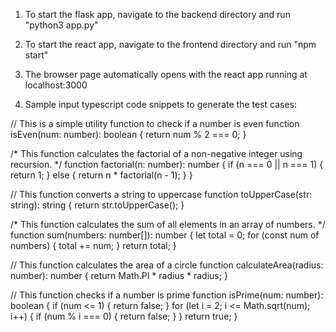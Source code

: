 1. To start the flask app, navigate to the backend directory and run "python3 app.py"

2. To start the react app, navigate to the frontend directory and run "npm start"

3. The browser page automatically opens with the react app running at localhost:3000

4. Sample input typescript code snippets to generate the test cases:
   
// This is a simple utility function to check if a number is even
function isEven(num: number): boolean {
    return num % 2 === 0;
}

/*
    This function calculates the factorial of a non-negative integer
    using recursion.
*/
function factorial(n: number): number {
    if (n === 0 || n === 1) {
        return 1;
    } else {
        return n * factorial(n - 1);
    }
}

// This function converts a string to uppercase
function toUpperCase(str: string): string {
    return str.toUpperCase();
}

/*
    This function calculates the sum of all elements in an array
    of numbers.
*/
function sum(numbers: number[]): number {
    let total = 0;
    for (const num of numbers) {
        total += num;
    }
    return total;
} 

// This function calculates the area of a circle
function calculateArea(radius: number): number {
    return Math.PI * radius * radius;
}

// This function checks if a number is prime
function isPrime(num: number): boolean {
    if (num <= 1) {
        return false;
    }
    for (let i = 2; i <= Math.sqrt(num); i++) {
        if (num % i === 0) {
            return false;
        }
    }
    return true;
}


